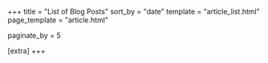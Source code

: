 +++
title = "List of Blog Posts"
sort_by = "date"
template = "article_list.html"
page_template = "article.html"

paginate_by = 5

[extra]
+++